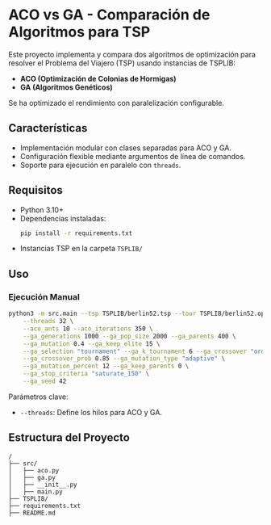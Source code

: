# ACO vs GA - Comparación de Algoritmos para TSP

Este proyecto implementa y compara dos algoritmos de optimización para resolver el Problema del Viajero (TSP) usando instancias de TSPLIB:

- **ACO (Optimización de Colonias de Hormigas)**
- **GA (Algoritmos Genéticos)**

Se ha optimizado el rendimiento con paralelización configurable.

## Características
- Implementación modular con clases separadas para ACO y GA.
- Configuración flexible mediante argumentos de línea de comandos.
- Soporte para ejecución en paralelo con `threads`.

## Requisitos

- Python 3.10+
- Dependencias instaladas:
  ```sh
  pip install -r requirements.txt
  ```
- Instancias TSP en la carpeta `TSPLIB/`

## Uso

### Ejecución Manual
```sh
python3 -m src.main --tsp TSPLIB/berlin52.tsp --tour TSPLIB/berlin52.opt.tour \
    --threads 32 \
    --aco_ants 10 --aco_iterations 350 \
    --ga_generations 1000 --ga_pop_size 2000 --ga_parents 400 \
    --ga_mutation 0.4 --ga_keep_elite 15 \
    --ga_selection "tournament" --ga_k_tournament 6 --ga_crossover "order" \
    --ga_crossover_prob 0.85 --ga_mutation_type "adaptive" \
    --ga_mutation_percent 12 --ga_keep_parents 0 \
    --ga_stop_criteria "saturate_150" \
    --ga_seed 42
```

Parámetros clave:
- `--threads`: Define los hilos para ACO y GA.

## Estructura del Proyecto
```
/
├── src/
│   ├── aco.py
│   ├── ga.py
│   ├── __init__.py
│   ├── main.py
├── TSPLIB/
├── requirements.txt
├── README.md
```